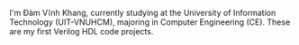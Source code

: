 I'm Đàm Vĩnh Khang, currently studying at the University of Information Technology (UIT-VNUHCM), majoring in Computer Engineering (CE). These are my first Verilog HDL code projects.
